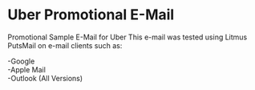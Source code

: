 # Uber Promotional E-Mail
Promotional Sample E-Mail for Uber
This e-mail was tested using Litmus PutsMail on e-mail clients such as:

-Google <br>
-Apple Mail <br>
-Outlook (All Versions)
